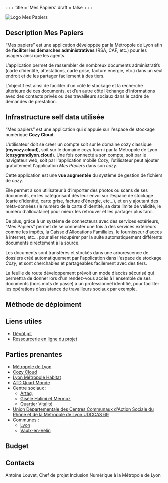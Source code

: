 +++
title = 'Mes Papiers'
draft = false
+++

![Logo Mes Papiers](/images/mes_papiers.jpg)

## Description Mes Papiers

“Mes papiers” est une application développée par la Métropole de Lyon afin de **faciliter les démarches administratives** (RSA, CAF, etc.) pour les usagers ainsi que les agents.

L’application permet de rassembler de nombreux documents administratifs (carte d’identité, attestations, carte grise, facture énergie, etc.) dans un seul endroit et de les partager facilement à des tiers.

L’objectif est ainsi de faciliter d’un côté le stockage et la recherche ultérieure de ces documents, et d’un autre côté l’échange d’informations avec des contacts privés ou des travailleurs sociaux dans le cadre de demandes de prestation.

## Infrastructure self data utilisée

“Mes papiers” est une application qui s'appuie sur l'espace de stockage numérique **Cozy Cloud**.

L'utilisateur doit se créer un compte soit sur le domaine cozy classique (**mycozy.cloud**), soit sur le domaine cozy fourni par la Métropole de Lyon (**cozygrandlyon.cloud**).
Une fois connecté a son compte, soit par le navigateur web, soit par l'application mobile Cozy, l’utilisateur peut ajouter gratuitement l'application _Mes Papiers_ dans son _cozy_.

Cette application est une **vue augmentée** du système de gestion de fichiers de _cozy_.

Elle permet à son utilisateur à d’importer des photos ou scans de ses documents, en les catégorisant dès leur envoi sur l’espace de stockage (carte d'identité, carte grise, facture d'énergie, etc…), et en y ajoutant des méta-données (le numéro de la carte d'identité, sa date limite de validité, le numéro d'allocataire) pour mieux les retrouver et les partager plus tard.

De plus, grâce à un système de connecteurs avec des services extérieurs, “Mes Papiers” permet de se connecter une fois à des services extérieurs comme les impôts,
la Caisse d'Allocations Familiales, le fournisseur d'accès à internet, etc… pour aller récupérer par la suite automatiquement différents documents directement à la source.

Les documents sont transférés et stockés dans une arborescence de dossiers créé automatiquement par l'application dans l'espace de stockage _Cozy_, et sont cherchables et partageables facilement avec des tiers.

La feuille de route développement prévoit un mode d’accès sécurisé qui permettra de donner lors d'un rendez-vous accès à l'ensemble de ses documents (hors mots de passe) à un professionnel identifié, pour faciliter les opérations d’assistance de travailleurs sociaux par exemple.

## Méthode de déploiment


## Liens utiles

- [Dépôt git](https://github.com/cozy/mespapiers)
- [Ressourcerie en ligne du projet](https://service-numerique-metropole.notion.site/Ressourcerie-du-projet-Mes-Papiers-493186d3b7b844739322310d703617b3)

## Parties prenantes

- [Métropole de Lyon](https://www.grandlyon.com/)
- [Cozy Cloud](https://cozy.io/fr/)
- [Lyon Métropole Habitat](https://www.lmhabitat.fr/)
- [ATD Quart Monde](https://www.atd-quartmonde.fr/)
- Centre sociaux :
  - [Artag](https://artag.centres-sociaux.fr/),
  - [Gisèle Halimi et Mermoz](https://www.cshalimimermoz.fr/)
  - [Quartier Vitalité](https://www.centresocialquartiervitalite.fr/)
- [Union Départementale des Centres Communaux d'Action Sociale du Rhône et de la Métropole de Lyon UDCCAS 69](https://udccas69.org/)
- Communes :
  - [Lyon](https://www.lyon.fr/)
  - [Vaulx-en-Velin](https://vaulx-en-velin.net/)

## Budget

## Contacts

Antoine Louvet, Chef de projet Inclusion Numérique à la Métropole de Lyon
